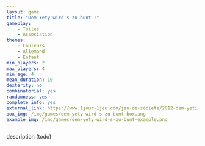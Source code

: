 ```yaml
---
layout: game
title: "Dem Yety wird's zu bunt !"
gameplay:
    - Tuiles
    - Association
themes:
    - Couleurs
    - Allemand
    - Enfant
min_players: 2
max_players: 4
min_age: 4
mean_duration: 10
dexterity: no
combinatorial: yes
randomness: yes
complete_info: yes
external_link: https://www.1jour-1jeu.com/jeu-de-societe/2012-dem-yeti-wirds-zu-bunt/image/50479
box_img: /img/games/dem-yety-wird-s-zu-bunt-box.png
example_img: /img/games/dem-yety-wird-s-zu-bunt-example.png
---
```


description (todo)